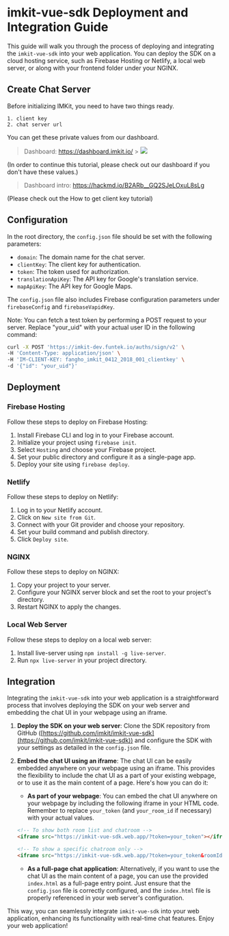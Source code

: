 # imkit-vue-sdk Deployment and Integration Guide

This guide will walk you through the process of deploying and integrating the `imkit-vue-sdk` into your web application. You can deploy the SDK on a cloud hosting service, such as Firebase Hosting or Netlify, a local web server, or along with your frontend folder under your NGINX.

## Create Chat Server

Before initializing IMKit, you need to have two things ready.

    1. client key
    2. chat server url

You can get these private values from our dashboard.

> Dashboard: https://dashboard.imkit.io/ > ![](https://i.imgur.com/Q9J0tqG.png)

(In order to continue this tutorial, please check out our dashboard if you don't have these values.)

> Dashboard intro: https://hackmd.io/B2ARb__GQ2SJeLOxuL8sLg

(Please check out the How to get client key tutorial)

## Configuration

In the root directory, the `config.json` file should be set with the following parameters:

- `domain`: The domain name for the chat server.
- `clientKey`: The client key for authentication.
- `token`: The token used for authorization.
- `translationApiKey`: The API key for Google's translation service.
- `mapApiKey`: The API key for Google Maps.

The `config.json` file also includes Firebase configuration parameters under `firebaseConfig` and `firebaseVapidKey`.

Note: You can fetch a test token by performing a POST request to your server. Replace "your_uid" with your actual user ID in the following command:

```bash
curl -X POST 'https://imkit-dev.funtek.io/auths/sign/v2' \
-H 'Content-Type: application/json' \
-H 'IM-CLIENT-KEY: fangho_imkit_0412_2018_001_clientkey' \
-d '{"id": "your_uid"}'
```
## Deployment

### Firebase Hosting

Follow these steps to deploy on Firebase Hosting:

1. Install Firebase CLI and log in to your Firebase account.
2. Initialize your project using `firebase init`.
3. Select `Hosting` and choose your Firebase project.
4. Set your public directory and configure it as a single-page app.
5. Deploy your site using `firebase deploy`.

### Netlify

Follow these steps to deploy on Netlify:

1. Log in to your Netlify account.
2. Click on `New site from Git`.
3. Connect with your Git provider and choose your repository.
4. Set your build command and publish directory.
5. Click `Deploy site`.

### NGINX

Follow these steps to deploy on NGINX:

1. Copy your project to your server.
2. Configure your NGINX server block and set the root to your project's directory.
3. Restart NGINX to apply the changes.

### Local Web Server

Follow these steps to deploy on a local web server:

1. Install live-server using `npm install -g live-server`.
2. Run `npx live-server` in your project directory.

## Integration

Integrating the `imkit-vue-sdk` into your web application is a straightforward process that involves deploying the SDK on your web server and embedding the chat UI in your webpage using an iframe.

1. **Deploy the SDK on your web server**: Clone the SDK repository from GitHub ([https://github.com/imkit/imkit-vue-sdk](https://github.com/imkit/imkit-vue-sdk)) and configure the SDK with your settings as detailed in the `config.json` file.

2. **Embed the chat UI using an iframe**: The chat UI can be easily embedded anywhere on your webpage using an iframe. This provides the flexibility to include the chat UI as a part of your existing webpage, or to use it as the main content of a page. Here's how you can do it:

    - **As part of your webpage**: You can embed the chat UI anywhere on your webpage by including the following iframe in your HTML code. Remember to replace `your_token` (and `your_room_id` if necessary) with your actual values.
    
    ```html
    <!-- To show both room list and chatroom -->
    <iframe src="https://imkit-vue-sdk.web.app/?token=your_token"></iframe>
    
    <!-- To show a specific chatroom only -->
    <iframe src="https://imkit-vue-sdk.web.app/?token=your_token&roomId=your_room_id"></iframe>
    ```

    - **As a full-page chat application**: Alternatively, if you want to use the chat UI as the main content of a page, you can use the provided `index.html` as a full-page entry point. Just ensure that the `config.json` file is correctly configured, and the `index.html` file is properly referenced in your web server's configuration.

This way, you can seamlessly integrate `imkit-vue-sdk` into your web application, enhancing its functionality with real-time chat features. Enjoy your web application!